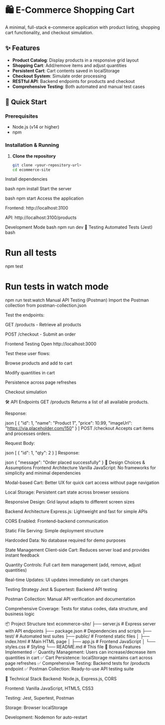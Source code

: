 # 🛍️ E-Commerce Shopping Cart

A minimal, full-stack e-commerce application with product listing, shopping cart functionality, and checkout simulation.

## ✨ Features

- **Product Catalog**: Display products in a responsive grid layout
- **Shopping Cart**: Add/remove items and adjust quantities
- **Persistent Cart**: Cart contents saved in localStorage
- **Checkout System**: Simulate order processing
- **RESTful API**: Backend endpoints for products and checkout
- **Comprehensive Testing**: Both automated and manual test cases

## 🚀 Quick Start

### Prerequisites
- Node.js (v14 or higher)
- npm

### Installation & Running

1. **Clone the repository**
   ```bash
   git clone <your-repository-url>
   cd ecommerce-site
Install dependencies

bash
npm install
Start the server

bash
npm start
Access the application

Frontend: http://localhost:3100

API: http://localhost:3100/products

Development Mode
bash
npm run dev
🧪 Testing
Automated Tests (Jest)
bash
# Run all tests
npm test

# Run tests in watch mode
npm run test:watch
Manual API Testing (Postman)
Import the Postman collection from postman-collection.json

Test the endpoints:

GET /products - Retrieve all products

POST /checkout - Submit an order

Frontend Testing
Open http://localhost:3000

Test these user flows:

Browse products and add to cart

Modify quantities in cart

Persistence across page refreshes

Checkout simulation

🛠️ API Endpoints
GET /products
Returns a list of all available products.

Response:

json
[
  {
    "id": 1,
    "name": "Product 1",
    "price": 10.99,
    "imageUrl": "https://via.placeholder.com/150"
  }
]
POST /checkout
Accepts cart items and processes orders.

Request Body:

json
[
  {
    "id": 1,
    "qty": 2
  }
]
Response:

json
{
  "message": "Order placed successfully"
}
🎯 Design Choices & Assumptions
Frontend Architecture
Vanilla JavaScript: No frameworks for simplicity and minimal dependencies

Modal-based Cart: Better UX for quick cart access without page navigation

Local Storage: Persistent cart state across browser sessions

Responsive Design: Grid layout adapts to different screen sizes

Backend Architecture
Express.js: Lightweight and fast for simple APIs

CORS Enabled: Frontend-backend communication

Static File Serving: Simple deployment structure

Hardcoded Data: No database required for demo purposes

State Management
Client-side Cart: Reduces server load and provides instant feedback

Quantity Controls: Full cart item management (add, remove, adjust quantities)

Real-time Updates: UI updates immediately on cart changes

Testing Strategy
Jest & Supertest: Backend API testing

Postman Collection: Manual API verification and documentation

Comprehensive Coverage: Tests for status codes, data structure, and business logic

📦 Project Structure
text
ecommerce-site/
├── server.js          # Express server with API endpoints
├── package.json       # Dependencies and scripts
├── test/              # Automated test suites
├── public/            # Frontend static files
│   ├── index.html     # Main HTML page
│   ├── app.js         # Frontend JavaScript
│   └── styles.css     # Styling
└── README.md          # This file
🎉 Bonus Features Implemented
✅ Quantity Management: Users can increase/decrease item quantities in cart
✅ Cart Persistence: localStorage maintains cart across page refreshes
✅ Comprehensive Testing: Backend tests for /products endpoint
✅ Postman Collection: Ready-to-use API testing suite

🔧 Technical Stack
Backend: Node.js, Express.js, CORS

Frontend: Vanilla JavaScript, HTML5, CSS3

Testing: Jest, Supertest, Postman

Storage: Browser localStorage

Development: Nodemon for auto-restart
